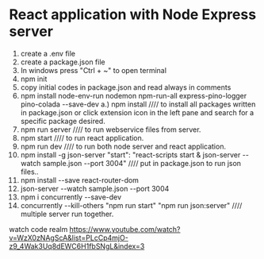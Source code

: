 # React application with Node Express server
1. create a .env file
2. create a package.json file
3. In windows press "Ctrl + ~" to open terminal
4. npm init
5. copy initial codes in package.json and read always in comments
6. npm install node-env-run nodemon npm-run-all express-pino-logger pino-colada --save-dev
    a.) npm install //// to install all packages written in package.json or click extension icon in the left pane and search for a specific package desired.
7. npm run server //// to run webservice files from server.
8. npm start  //// to run react application.
9. npm run dev  //// to run both node server and react application.
10. npm install -g json-server 
"start": "react-scripts start & json-server --watch sample.json --port 3004" //// put in package.json to run json files..
11. npm install --save react-router-dom
12. json-server --watch sample.json --port 3004
13. npm i concurrently --save-dev  
14. concurrently --kill-others \"npm run start\" \"npm run json:server\"      //// multiple server run together.  


watch code realm https://www.youtube.com/watch?v=WzX0zNAgScA&list=PLcCp4mjO-z9_4Wak3Uq8dEWC6H1fbSNgL&index=3